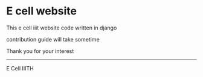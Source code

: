 # E cell website

This e cell iiit website code written in django

contribution guide will take sometime

Thank you for your interest

----
E Cell IIITH
